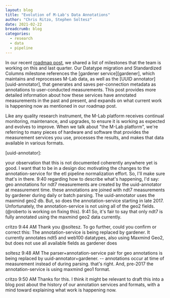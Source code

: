 ```yaml
---
layout: blog
title: "Evolution of M-Lab's Data Annotations"
author: "Chris Ritzo, Stephen Soltesz"
date: 2021-02-22
breadcrumb: blog
categories:
  - research
  - data
  - pipeline
---
```


In our recent [roadmap post][roadmap], we shared a list of milestones that the team is
working on this and last quarter. Our Datatype migration and Standardized
Columns milestone references the [gardener service][gardener], which maintains and
reprocesses M-Lab data, as well as the [UUID annotator][uuid-annotator], that
generates and saves per-connection metadata as annotations to user-conducted
measurements. This post provides more detailed information about how these
services have annotated measurements in the past and present, and expands on
what current work is happening now as mentioned in our roadmap post.<!--more-->


Like any quality research instrument, the M-Lab platform receives continual
monitoring, maintenance, and upgrades, to ensure it is working as expected and
evolves to improve. When we talk about "the M-Lab platform", we're referring to
many pieces of hardware and software that provides the measurement services you
use, processes the results, and makes that data available in various formats.

[roadmap]:
[gardener]:
[uuid-annotator]:

your observation that this is not documented coherently anywhere yet is good. I want that to be in a design doc motivating the changes to the annotation-service for the etl pipeline normalization effort. So, I'll make sure that's in there.
9:40
regarding how to describe what's happening, I'd say:
geo annotations for ndt7 measurements are created by the uuid-annotator at measurement time.
these annotations are joined with ndt7 measurements by gardener during daily or batch parsing.
The uuid-annotator uses the maxmind geo2 db. But, so does the annotation-service starting in late 2017. Unfortunately, the annotation-service is not using all of the geo2 fields. (@roberto is working on fixing this).
9:41
So, it's fair to say that only ndt7 is fully annotated using the maxmind geo2 data currently.

critzo  9:44 AM
Thank you @soltesz. To go further, could you confirm or correct this:
The annotation-service is being replaced by gardener.
It currently annotates ndt5 and web100 datatypes, also using Maxmind Geo2, but does not use all available fields as gardener does

soltesz  9:48 AM
The parser+annotation-service pair for geo annotations is being replaced by uuid-annotator+gardener. -- annotations occur at time of measurement instead of during parsing.
that's right. And, pre-2017 the annotation-service is using  maxmind geo1 format.

critzo  9:50 AM
Thanks for this. I think it might be relevant to draft this into a blog post about the history of our annotation services and formats, with a mind toward explaining what work is happening now. 
